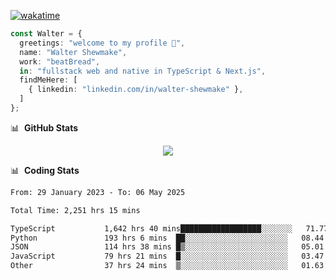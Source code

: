 [![wakatime](https://wakatime.com/badge/user/633611a5-2410-4a66-96ad-ce6a6df384d0.svg)](https://wakatime.com/@633611a5-2410-4a66-96ad-ce6a6df384d0)

```ts
const Walter = {
  greetings: "welcome to my profile 👋",
  name: "Walter Shewmake",
  work: "beatBread",
  in: "fullstack web and native in TypeScript & Next.js",
  findMeHere: [
    { linkedin: "linkedin.com/in/walter-shewmake" },
  ]
};
```

📊 &nbsp;**GitHub Stats**

<p align="center">
<img src="https://streak-stats.demolab.com?user=waltershewmake&theme=monokai&short_numbers=true)](https://git.io/streak-stats" />
</p>

📊 &nbsp;**Coding Stats**

<!--![Wwakatime stats](https://github-readme-stats.vercel.app/api/wakatime?username=waltershewmake&hide_title=true&hide_border=true&langs_count=5&bg_color=00000000&text_color=777)-->


<!--START_SECTION:waka-->

```txt
From: 29 January 2023 - To: 06 May 2025

Total Time: 2,251 hrs 15 mins

TypeScript           1,642 hrs 40 mins██████████████████░░░░░░░   71.77 %
Python               193 hrs 6 mins  ██░░░░░░░░░░░░░░░░░░░░░░░   08.44 %
JSON                 114 hrs 38 mins █▒░░░░░░░░░░░░░░░░░░░░░░░   05.01 %
JavaScript           79 hrs 21 mins  █░░░░░░░░░░░░░░░░░░░░░░░░   03.47 %
Other                37 hrs 24 mins  ▒░░░░░░░░░░░░░░░░░░░░░░░░   01.63 %
```

<!--END_SECTION:waka-->
